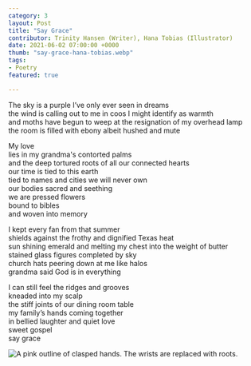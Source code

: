 ```yaml
---
category: 3
layout: Post
title: "Say Grace"
contributor: Trinity Hansen (Writer), Hana Tobias (Illustrator)
date: 2021-06-02 07:00:00 +0000
thumb: "say-grace-hana-tobias.webp"
tags: 
- Poetry
featured: true

---
```

The sky is a purple I’ve only ever seen in dreams<br/>
the wind is calling out to me in coos I might identify as warmth<br/>
and moths have begun to weep at the resignation of my overhead lamp<br/>
the room is filled with ebony albeit hushed and mute

My love<br/>
lies in my grandma's contorted palms<br/>
and the deep tortured roots of all our connected hearts<br/>
our time is tied to this earth<br/>
tied to names and cities we will never own<br/>
our bodies sacred and seething<br/>
we are pressed flowers<br/>
bound to bibles<br/>
and woven into memory

I kept every fan from that summer<br/>
shields against the frothy and dignified Texas heat<br/>
sun shining emerald and melting my chest into the weight of butter<br/>
stained glass figures completed by sky<br/>
church hats peering down at me like halos<br/>
grandma said God is in everything

I can still feel the ridges and grooves<br/>
kneaded into my scalp<br/>
the stiff joints of our dining room table<br/>
my family’s hands coming together<br/>
in bellied laughter and quiet love<br/>
sweet gospel<br/>
say grace

<img src="{{ site.baseurl }}/uploads/3/say-grace-hana-tobias.png" 
    alt="A pink outline of clasped hands. The wrists are replaced with roots." 
    class="w450">